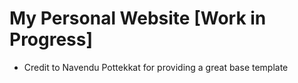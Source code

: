 # My Personal Website [Work in Progress]

- Credit to Navendu Pottekkat for providing a great base template